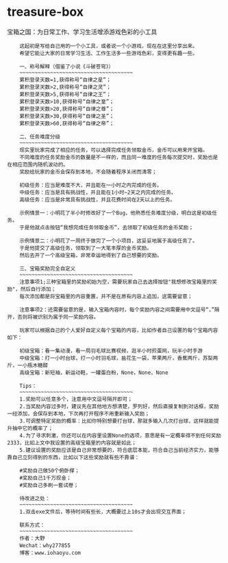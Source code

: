 # treasure-box
宝箱之国：为日常工作、学习生活增添游戏色彩的小工具
~~~~~~~~~~~~~~~~~~~~~~~~~~~~~~~~~~~~~
    这起初是写给自己用的一个小工具，或者说一个小游戏，现在在这里分享出来。
    希望它能让大家的日常学习生活、工作生活多一些游戏色彩，变得更有趣一些。
    
    一、称号解释（借鉴了小说《斗破苍穹》）
    ~~~~~~~~~~~~~~~~~~~~~~~~~~~~~~~~~~~~~
    累积登录天数=1,获得称号“自律之星”；
    累积登录天数>2,获得称号“自律之灵”；
    累积登录天数>5,获得称号“自律之王”；
    累积登录天数>10,获得称号“自律之皇”；
    累积登录天数>20,获得称号“自律之尊”；
    累积登录天数>30,获得称号“自律之圣”；
    累积登录天数>60,获得称号“自律之帝”；
    
    二、任务难度分级
    ~~~~~~~~~~~~~~~~~~~~~~~~~~~~~~~~~~~~~
    现实里玩家完成了相应的任务，可以选择完成任务领取金币，金币可以用来开宝箱。
    不同难度的任务奖励金币的数量是不一样的，而且同一难度的任务每次提交时，奖励也是在相应范围内随机波动的。
    奖励给玩家的金币会保存到本地，不会随着程序关闭而清零；
    
    初级任务：应当是难度不大，并且能在一小时之内完成的任务。
    中级任务：应当是具有挑战性，并且能在1小时~2天之内完成的任务。
    高级任务：应当是非常具有挑战性，并且花费时间在2天以上的任务。
    
    示例情景一：小明花了半小时修改好了一个Bug，他熟悉任务难度分级，明白这是初级任务。
    于是他就点击按钮“我想完成任务领取金币”，去领取了初级任务的金币奖励；
    
    示例情景二：小明花了一周终于做完了一个小项目，这妥妥地属于高级任务了。
    于是他提交了高级任务，领取到了一大笔丰厚的金币奖励。
    然后去开了一个高级宝箱，非常幸运地得到了自己想要的奖励。
    
    三、宝箱奖励完全自定义
    ~~~~~~~~~~~~~~~~~~~~~~~~~~~~~~~~~~~~~
    注意事项1;三种宝箱里的奖励初始为空，需要玩家自己去选择按钮"我想修改宝箱里的奖励"，然后自行添加；
    每次添加都是将宝箱里的内容重置，并不是在原有内容上追加，这需要留意；
    
    注意事项2：还需要留意的是，输入宝箱内容时，每个奖励内容之间需要用中文逗号“，”隔开，否则将被识别为属于同一奖励内容。
    
    玩家可以根据自己的个人爱好自定义每个宝箱的内容，比如作者自己设置的每个宝箱内容如下：
    
    初级宝箱：看一集动漫，看一局羽毛球比赛视频，逛半小时煎蛋网，玩半小时手游
    中级宝箱：打一小时台球，打一小时羽毛球，盐花生一袋，苹果两斤，香蕉两斤，苏梨两斤，一小瓶木糖醇
    高级宝箱：新短袖，新运动鞋，一罐蛋白粉，None，None，None
    
    Tips：
    ~~~~~~~~~~~~~~~~~~~~~~~~~~~~~~~~~~~~~
    1.奖励可以任意多个，注意用中文逗号隔开即可；
    2.当奖励内容过多时，建议先在其他地方想清楚，罗列好，然后直接复制到对话框，奖励一经添加，会保存到本地，下次再打开程序不用重新输入奖励；
    3.可调整特定奖励的概率：比如你特别想要打台球，那就多输入几次打台球，这样就能提升抽中它的概率了；
    4.为了寻求刺激，你还可以在内容里设置None的选项，意思是有一定概率得不到任何奖励2333，比如上文中我设置的高级宝箱里的内容就是如此；
    5.建议设置的奖励应该是自己非常想要的，符合底层本能，符合自己当前经济实力，能够靠自己立刻得到的东西，比如以下这些奖励就有些不靠谱：
    
    #奖励自己做50个俯卧撑；
    #奖励自己1千万现金；
    #奖励自己多刷一套试卷；
    
    待改进之处：
    ~~~~~~~~~~~~~~~~~~~~~~~~~~~~~~~~~~~~~
    1.双击exe文件后，等待时间有些长，大概要过上10s才会出现交互界面；
    
    联系方式：
    ~~~~~~~~~~~~~~~~~~~~~~~~~~~~~~~~~~~~~
    作者：大野
    Wechat：why277855
    博客：www.iohaoyu.com
